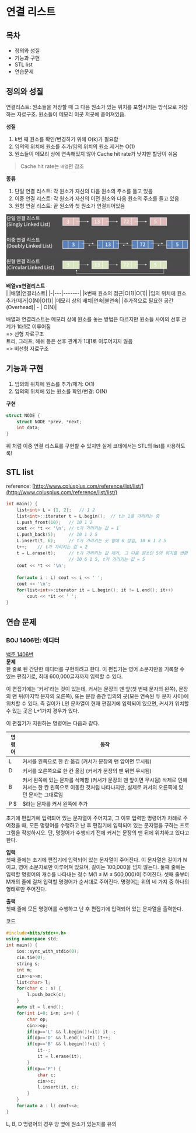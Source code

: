 # 연결 리스트

## 목차
- 정의와 성질
- 기능과 구현
- STL list
- 연습문제

## 정의와 성질

연결리스트: 원소들을 저장할 때 그 다음 원소가 있는 위치를 포함시키는 방식으로 저장하는 자료구조. 원소들이 메모리 이곳 저곳에 흩어져있음.

**성질**  
1. k번 째 원소를 확인/변경하기 위해 O(k)가 필요함
2. 임의의 위치에 원소를 추가/임의 위치의 원소 제거는 O(1)
3. 원소들이 메모리 상에 연속해있지 않아 Cache hit rate가 낮지만 할당이 쉬움
> Cache hit rate는 `배열`편 참조

**종류**
1. 단일 연결 리스트: 각 원소가 자신의 다음 원소의 주소를 들고 있음
2. 이중 연결 리스트: 각 원소가 자신의 이전 원소와 다음 원소의 주소를 들고 있음
3. 원형 연결 리스트: 끝 원소와 첫 원소가 연결되어있음  

<img alt="종류" src="linkedList.png" />  

**배열vs연결리스트**  
| |배열|연결리스트|
|-|---|-------|
|k번째 원소의 접근|O(1)|O(1)|
|임의 위치에 원소 추가/제거|O(N)|O(1)|
|메모리 상의 배치|연속|불연속|
|추가적으로 필요한 공간(Overhead)| - | O(N)|

배열과 연결리스트는 메모리 상에 원소를 놓는 방법은 다르지만 원소들 사이의 선후 관계가 1대1로 이루어짐  
=> 선형 자료구조  
트리, 그래프, 해쉬 등은 선후 관계가 1대1로 이루어지지 않음  
=> 비선형 자료구조

## 기능과 구현
1. 임의의 위치에 원소를 추가/제거: O(1)
2. 임의의 위치에 있는 원소를 확인/변경: O(N)

**구현**
```cpp
struct NODE {
	struct NODE *prev, *next;
	int data;
}
```
위 처럼 이중 연결 리스트를 구현할 수 있지만 실제 코테에서는 STL의 list를 사용하도록!

## STL list
reference: [http://www.cplusplus.com/reference/list/list/](http://www.cplusplus.com/reference/list/list/)

```cpp
int main() {
	list<int> L = {1, 2};	// 1 2
	list<int>::iterater t = L.begin();	// t는 1을 가리키는 중
	L.push_front(10);	// 10 1 2
	cout << *t << '\n';	// t가 가리키는 값 = 1
	L.push_back(5);		// 10 1 2 5
	L.insert(t, 6);		// t가 가리키는 곳 앞에 6 삽입, 10 6 1 2 5
	t++;	// t가 가리키는 값 = 2
	t = L.erase(t);		// t가 가리키는 값 제거, 그 다음 원소인 5의 위치를 반환
						// 10 6 1 5, t가 가리키는 값 = 5
	cout << *t << '\n';
	
	for(auto i : L) cout << i << ' ';
	cout << '\n';
	for(list<int>>:iterator it = L.begin(); it != L.end(); it++)
		cout << *it << ' ';
}
```

## 연습 문제
### BOJ 1406번: 에디터
[백준 1406번](https://www.acmicpc.net/problem/1406)  
**문제**  
한 줄로 된 간단한 에디터를 구현하려고 한다. 이 편집기는 영어 소문자만을 기록할 수 있는 편집기로, 최대 600,000글자까지 입력할 수 있다.

이 편집기에는 '커서'라는 것이 있는데, 커서는 문장의 맨 앞(첫 번째 문자의 왼쪽), 문장의 맨 뒤(마지막 문자의 오른쪽), 또는 문장 중간 임의의 곳(모든 연속된 두 문자 사이)에 위치할 수 있다. 즉 길이가 L인 문자열이 현재 편집기에 입력되어 있으면, 커서가 위치할 수 있는 곳은 L+1가지 경우가 있다.

이 편집기가 지원하는 명령어는 다음과 같다.  

|명령어|동작|  
|--|--|  
|L|커서를 왼쪽으로 한 칸 옮김 (커서가 문장의 맨 앞이면 무시됨)|
|D|커서를 오른쪽으로 한 칸 옮김 (커서가 문장의 맨 뒤면 무시됨)|
|B|커서 왼쪽에 있는 문자를 삭제함 (커서가 문장의 맨 앞이면 무시됨) 삭제로 인해 커서는 한 칸 왼쪽으로 이동한 것처럼 나타나지만, 실제로 커서의 오른쪽에 있던 문자는 그대로임|
|P $| $라는 문자를 커서 왼쪽에 추가|

초기에 편집기에 입력되어 있는 문자열이 주어지고, 그 이후 입력한 명령어가 차례로 주어졌을 때, 모든 명령어를 수행하고 난 후 편집기에 입력되어 있는 문자열을 구하는 프로그램을 작성하시오. 단, 명령어가 수행되기 전에 커서는 문장의 맨 뒤에 위치하고 있다고 한다.

**입력**   
첫째 줄에는 초기에 편집기에 입력되어 있는 문자열이 주어진다. 이 문자열은 길이가 N이고, 영어 소문자로만 이루어져 있으며, 길이는 100,000을 넘지 않는다. 둘째 줄에는 입력할 명령어의 개수를 나타내는 정수 M(1 ≤ M ≤ 500,000)이 주어진다. 셋째 줄부터 M개의 줄에 걸쳐 입력할 명령어가 순서대로 주어진다. 명령어는 위의 네 가지 중 하나의 형태로만 주어진다.

**출력**  
첫째 줄에 모든 명령어를 수행하고 난 후 편집기에 입력되어 있는 문자열을 출력한다.

코드
```cpp
#include<bits/stdc++.h>
using namespace std;
int main() {
    ios::sync_with_stdio(0);
    cin.tie(0);
    string s;
    int m;
    cin>>s>>m;
    list<char> l;
    for(char c : s) {
        l.push_back(c);
    }
    auto it = l.end();
    for(int i=0; i<m; i++) {
        char op;
        cin>>op;
        if(op=='L' && l.begin()!=it) it--;
        if(op=='D' && l.end()!=it) it++;
        if(op=='B' && l.begin()!=it) {
            it--;
            it = l.erase(it);
        }
        if(op=='P') {
            char c;
            cin>>c;
            l.insert(it, c);
        }
    }
    for(auto a : l) cout<<a;
}
```
L, B, D 명령어의 경우 양 옆에 원소가 있는지를 유의